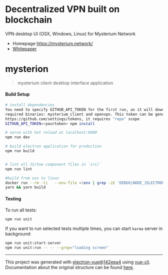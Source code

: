 # Decentralized VPN built on blockchain

VPN desktop UI (OSX, Windows, Linux) for Mysterium Network

- Homepage https://mysterium.network/
- [Whitepaper](https://mysterium.network/whitepaper.pdf)

# mysterion

> mysterium client desktop interface application

#### Build Setup

```bash
# install dependencies
You need to specify GITHUB_API_TOKEN for the first run, as it will download
required binaries: mysterium_client and openvpn. This token can be generated at:
https://github.com/settings/tokens, it requires "repo" scope
GITHUB_API_TOKEN=<yourtoken> npm install

# serve with hot reload at localhost:9080
npm run dev

# build electron application for production
npm run build


# lint all JS/Vue component files in `src/`
npm run lint

#build from osx to linux
docker run --rm -ti   --env-file <(env | grep -iE 'DEBUG|NODE_|ELECTRON_|YARN_|NPM_|CI|CIRCLE|TRAVIS|APPVEYOR_|CSC_|GH_|GITHUB_|BT_|AWS_|STRIP|BUILD_')   --env ELECTRON_CACHE="/root/.cache/electron"   --env ELECTRON_BUILDER_CACHE="/root/.cache/electron-builder"   -v ${PWD}:/project   -v ${PWD##*/}-node-modules:/project/node_modules   -v ~/.cache/electron:/root/.cache/electron   -v ~/.cache/electron-builder:/root/.cache/electron-builder   electronuserland/builder:wine
yarn && yarn build

```

#### Testing

To run all tests:
```bash
npm run unit
```

If you want to run selected tests multiple times, you can start `karma` server in background:

```bash
npm run unit:start-server
npm run unit:run -- -- --grep="loading screen"
```

---

This project was generated with [electron-vue](https://github.com/SimulatedGREG/electron-vue)@[142eea4](https://github.com/SimulatedGREG/electron-vue/tree/142eea44aa50fdead91a469daedfcff04308c3fc) using [vue-cli](https://github.com/vuejs/vue-cli). Documentation about the original structure can be found [here](https://simulatedgreg.gitbooks.io/electron-vue/content/index.html).
